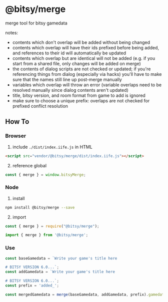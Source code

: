 # @bitsy/merge

merge tool for bitsy gamedata

notes:

- contents which don't overlap will be added without being changed
- contents which overlap will have their ids prefixed before being added, and references to their id will automatically be updated
- contents which overlap but are identical will not be added (e.g. if you start from a shared file, only changes will be added on merge)
- the contents of dialog scripts are not checked or updated; if you're referencing things from dialog (especially via hacks) you'll have to make sure that the names still line up post-merge manually
- variables which overlap will throw an error (variable overlaps need to be resolved manually since dialog contents aren't updated)
- title, bitsy version, and room format from game to add is ignored
- make sure to choose a unique prefix: overlaps are not checked for prefixed conflict resolution

## How To

### Browser

1. include `./dist/index.iife.js` in HTML

```html
<script src="vendor/@bitsy/merge/dist/index.iife.js"></script>
```

2. reference global

```js
const { merge } = window.bitsyMerge;
```

### Node

1. install

```sh
npm install @bitsy/merge --save
```

2. import

```js
const { merge } = require("@bitsy/merge");
```

```js
import { merge } from '@bitsy/merge';
```

### Use

```js
const baseGamedata = `Write your game's title here

# BITSY VERSION 6.0...`;
const addGamedata = `Write your game's title here

# BITSY VERSION 6.0...`;
const prefix = 'added_';

const mergedGamedata = merge(baseGamedata, addGamedata, prefix).gamedata;
```
